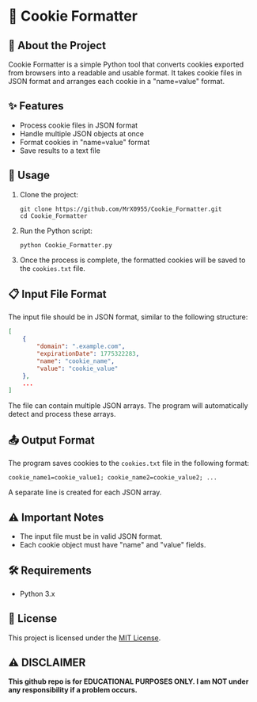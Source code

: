 # 🍪 Cookie Formatter

## 📝 About the Project
Cookie Formatter is a simple Python tool that converts cookies exported from browsers into a readable and usable format. It takes cookie files in JSON format and arranges each cookie in a "name=value" format.

## ✨ Features
- Process cookie files in JSON format
- Handle multiple JSON objects at once
- Format cookies in "name=value" format
- Save results to a text file

## 🚀 Usage
1. Clone the project:
   ```
   git clone https://github.com/MrX0955/Cookie_Formatter.git
   cd Cookie_Formatter
   ```

2. Run the Python script:
   ```
   python Cookie_Formatter.py
   ```

4. Once the process is complete, the formatted cookies will be saved to the `cookies.txt` file.

## 📋 Input File Format
The input file should be in JSON format, similar to the following structure:

```json
[
    {
        "domain": ".example.com",
        "expirationDate": 1775322283,
        "name": "cookie_name",
        "value": "cookie_value"
    },
    ...
]
```

The file can contain multiple JSON arrays. The program will automatically detect and process these arrays.

## 📤 Output Format
The program saves cookies to the `cookies.txt` file in the following format:

```
cookie_name1=cookie_value1; cookie_name2=cookie_value2; ...
```

A separate line is created for each JSON array.

## ⚠️ Important Notes
- The input file must be in valid JSON format.
- Each cookie object must have "name" and "value" fields.

## 🛠️ Requirements
- Python 3.x

## 📄 License
This project is licensed under the [MIT License](LICENSE). 

## ⚠️ DISCLAIMER 
**This github repo is for EDUCATIONAL PURPOSES ONLY. I am NOT under any responsibility if a problem occurs.**
